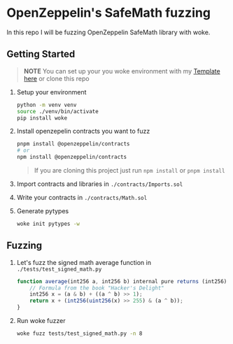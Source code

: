 # OpenZeppelin's SafeMath fuzzing

In this repo I will be fuzzing OpenZeppelin SafeMath library with woke.

## Getting Started

> **NOTE** You can set up your you woke environment with my [Template here](https://github.com/mmsaki/woke-template) or clone this repo

1. Setup your environment

   ```sh
   python -m venv venv
   source ./venv/bin/activate
   pip install woke
   ```

1. Install openzepelin contracts you want to fuzz

   ```sh
   pnpm install @openzeppelin/contracts
   # or
   npm install @openzeppelin/contracts
   ```

   > If you are cloning this project just run `npm install` or `pnpm install`

1. Import contracts and libraries in `./contracts/Imports.sol`
1. Write your contracts in `./contracts/Math.sol`
1. Generate pytypes

   ```sh
   woke init pytypes -w
   ```

## Fuzzing

1. Let's fuzz the signed math average function in `./tests/test_signed_math.py`

   ```js
   function average(int256 a, int256 b) internal pure returns (int256) {
       // Formula from the book "Hacker's Delight"
       int256 x = (a & b) + ((a ^ b) >> 1);
       return x + (int256(uint256(x) >> 255) & (a ^ b));
   }
   ```

1. Run woke fuzzer

   ```sh
   woke fuzz tests/test_signed_math.py -n 8
   ```
